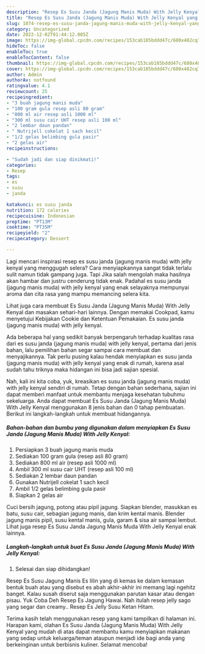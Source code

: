 ```yaml
---
description: "Resep Es Susu Janda (Jagung Manis Muda) With Jelly Kenyal yang Lezat Sekali, Buat Buka Puasa Lezat Sekali"
title: "Resep Es Susu Janda (Jagung Manis Muda) With Jelly Kenyal yang Lezat Sekali, Buat Buka Puasa Lezat Sekali"
slug: 1074-resep-es-susu-janda-jagung-manis-muda-with-jelly-kenyal-yang-lezat-sekali-buat-buka-puasa-lezat-sekali
category: Uncategorized
date: 2022-12-02T01:44:12.085Z
image: https://img-global.cpcdn.com/recipes/153cab185bddd47c/680x482cq70/es-susu-janda-jagung-manis-muda-with-jelly-kenyal-foto-resep-utama.jpg
hideToc: false
enableToc: true
enableTocContent: false
thumbnail: https://img-global.cpcdn.com/recipes/153cab185bddd47c/680x482cq70/es-susu-janda-jagung-manis-muda-with-jelly-kenyal-foto-resep-utama.jpg
cover: https://img-global.cpcdn.com/recipes/153cab185bddd47c/680x482cq70/es-susu-janda-jagung-manis-muda-with-jelly-kenyal-foto-resep-utama.jpg
author: Admin
authorAv: notfound
ratingvalue: 4.1
reviewcount: 25
recipeingredient:
- "3 buah jagung manis muda"
- "100 gram gula resep asli 80 gram"
- "800 ml air resep asli 1000 ml"
- "300 ml susu cair UHT resep asli 100 ml"
- "2 lembar daun pandan"
- " Nutrijell cokelat 1 sach kecil"
- "1/2 gelas belimbing gula pasir"
- "2 gelas air"
recipeinstructions:

- "Sudah jadi dan siap dinikmati!"
categories:
- Resep
tags:
- es
- susu
- janda

katakunci: es susu janda 
nutrition: 172 calories
recipecuisine: Indonesian
preptime: "PT13M"
cooktime: "PT35M"
recipeyield: "2"
recipecategory: Dessert

---
```



Lagi mencari inspirasi resep es susu janda (jagung manis muda) with jelly kenyal yang menggugah selera? Cara menyiapkannya sangat tidak terlalu sulit namun tidak gampang juga. Tapi Jika salah mengolah maka hasilnya akan hambar dan justru cenderung tidak enak. Padahal es susu janda (jagung manis muda) with jelly kenyal yang enak selayaknya mempunyai aroma dan cita rasa yang mampu memancing selera kita.


Lihat juga cara membuat Es Susu Janda (Jagung Manis Muda) With Jelly Kenyal dan masakan sehari-hari lainnya. Dengan memakai Cookpad, kamu menyetujui Kebijakan Cookie dan Ketentuan Pemakaian. Es susu janda (jagung manis muda) with jelly kenyal.

Ada beberapa hal yang sedikit banyak berpengaruh terhadap kualitas rasa dari es susu janda (jagung manis muda) with jelly kenyal, pertama dari jenis bahan, lalu pemilihan bahan segar sampai cara membuat dan menyajikannya. Tak perlu pusing kalau hendak menyiapkan es susu janda (jagung manis muda) with jelly kenyal yang enak di rumah, karena asal sudah tahu triknya maka hidangan ini bisa jadi sajian spesial.


Nah, kali ini kita coba, yuk, kreasikan es susu janda (jagung manis muda) with jelly kenyal sendiri di rumah. Tetap dengan bahan sederhana, sajian ini dapat memberi manfaat untuk membantu menjaga kesehatan tubuhmu sekeluarga. Anda dapat membuat Es Susu Janda (Jagung Manis Muda) With Jelly Kenyal menggunakan 8 jenis bahan dan 0 tahap pembuatan. Berikut ini langkah-langkah untuk membuat hidangannya.

<!--inarticleads1-->

##### Bahan-bahan dan bumbu yang digunakan dalam menyiapkan Es Susu Janda (Jagung Manis Muda) With Jelly Kenyal:

1. Persiapkan 3 buah jagung manis muda
1. Sediakan 100 gram gula (resep asli 80 gram)
1. Sediakan 800 ml air (resep asli 1000 ml)
1. Ambil 300 ml susu cair UHT (resep asli 100 ml)
1. Sediakan 2 lembar daun pandan
1. Gunakan  Nutrijell cokelat 1 sach kecil
1. Ambil 1/2 gelas belimbing gula pasir
1. Siapkan 2 gelas air


Cuci bersih jagung, potong atau pipil jagung. Siapkan blender, masukkan es batu, susu cair, sebagian jagung manis, dan krim kental manis. Blender jagung manis pipil, susu kental manis, gula, garam &amp; sisa air sampai lembut. Lihat juga resep Es Susu Janda Jagung Manis Muda With Jelly Kenyal enak lainnya. 

<!--inarticleads2-->

##### Langkah-langkah untuk buat Es Susu Janda (Jagung Manis Muda) With Jelly Kenyal:


1. Selesai dan siap dihidangkan!

Resep Es Susu Jagung Manis Es lilin yang di kemas ke dalam kemasan bentuk buah atau yang disebut es abah akhir-akhir ini memang lagi ngehitz banget. Kalau susah diserut saja menggunakan parutan kasar atau dengan pisau. Yuk Coba Deh Resep Es Jagung Hawai. Nah itulah resep jelly sago yang segar dan creamy.. Resep Es Jelly Susu Ketan Hitam. 

Terima kasih telah menggunakan resep yang kami tampilkan di halaman ini. Harapan kami, olahan Es Susu Janda (Jagung Manis Muda) With Jelly Kenyal yang mudah di atas dapat membantu kamu menyiapkan makanan yang sedap untuk keluarga/teman ataupun menjadi ide bagi anda yang berkeinginan untuk berbisnis kuliner. Selamat mencoba!
